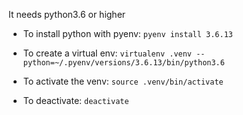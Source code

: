 It needs python3.6 or higher

- To install python with pyenv: `pyenv install 3.6.13`

- To create a virtual env: `virtualenv .venv --python=~/.pyenv/versions/3.6.13/bin/python3.6`
- To activate the venv: `source .venv/bin/activate`
- To deactivate: `deactivate`
